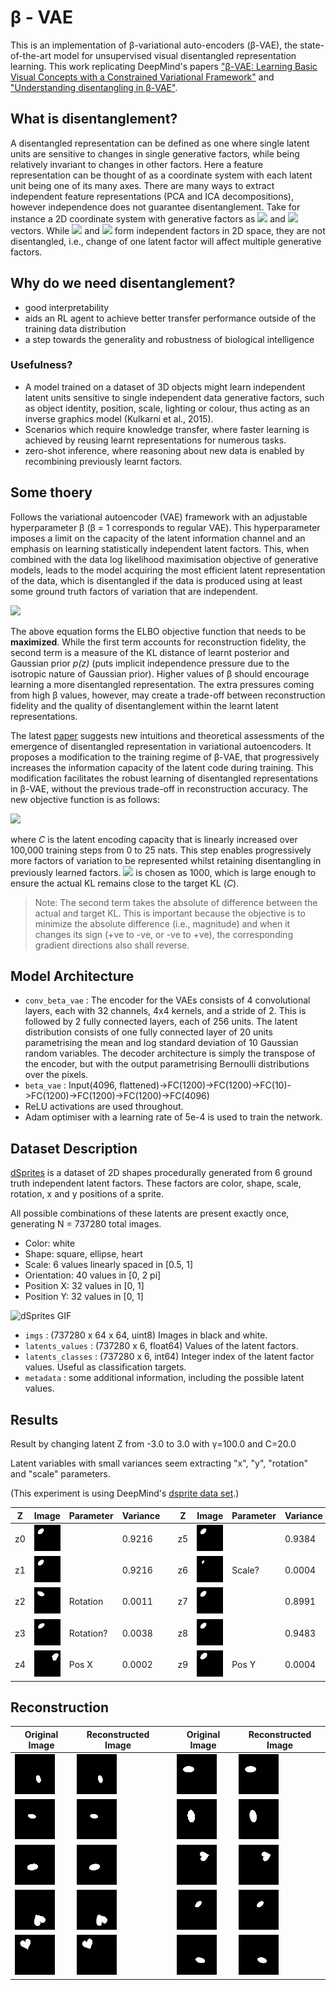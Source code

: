 # β - VAE

This is an implementation of β-variational auto-encoders (β-VAE), the state-of-the-art model for unsupervised visual disentangled representation learning. This work replicating DeepMind's papers ["β-VAE: Learning Basic Visual Concepts with a Constrained Variational Framework"](https://openreview.net/forum?id=Sy2fzU9gl) and ["Understanding disentangling in β-VAE"](https://arxiv.org/abs/1804.03599).

## What is disentanglement?

A disentangled representation can be defined as one where single latent units are sensitive to changes in single generative factors, while being relatively invariant to changes in other factors. Here a feature representation can be thought of as a coordinate system with each latent unit being one of its many axes. There are many ways to extract independent feature representations (PCA and ICA decompositions), however independence does not guarantee disentanglement. Take for instance a 2D coordinate system with generative factors as ![](https://latex.codecogs.com/gif.latex?\vec{i}) and ![](https://latex.codecogs.com/gif.latex?\vec{j}) vectors. While ![](https://latex.codecogs.com/gif.latex?3\vec{i}/_5&plus;4\vec{j}/_5) and ![](https://latex.codecogs.com/gif.latex?\vec{i}/_2&plus;\sqrt{3}\vec{j}/_2) form independent factors in 2D space, they are not disentangled, i.e., change of one latent factor will affect multiple generative factors.

## Why do we need disentanglement?

- good interpretability
- aids an RL agent to achieve better transfer performance outside of the training data distribution
- a step towards the generality and robustness of biological intelligence

### Usefulness?

- A model trained on a dataset of 3D objects might learn independent latent units sensitive to single independent data generative factors, such as object identity, position, scale, lighting or colour, thus acting as an inverse graphics model (Kulkarni et al., 2015).
- Scenarios which require knowledge transfer, where faster learning is achieved by reusing learnt representations for numerous tasks.
- zero-shot inference, where reasoning about new data is enabled by recombining previously learnt factors.


## Some thoery

Follows the variational autoencoder (VAE) framework with an adjustable hyperparameter β (β = 1 corresponds to regular VAE). This hyperparameter imposes a limit on the capacity of the latent information channel and an emphasis on learning statistically independent latent factors. This, when combined with the data log likelihood maximisation objective of generative models, leads to the model acquiring the most efficient latent representation of the data, which is disentangled if the data is produced using at least some ground truth factors of variation that are independent.

![](https://github.com/Akella17/Disentangled_Representation_Learning/raw/master/dsprites/old_beta_loss.png)

The above equation forms the ELBO objective function that needs to be **maximized**. While the first term accounts for reconstruction fidelity, the second term is a measure of the KL distance of learnt posterior and Gaussian prior *p(z)* (puts implicit independence pressure due to the isotropic nature of Gaussian prior). Higher values of β should encourage learning a more disentangled representation. The extra pressures coming from high β values, however, may create a trade-off between reconstruction fidelity and the quality of disentanglement within the learnt latent representations.

The latest [paper](https://arxiv.org/abs/1804.03599) suggests new intuitions and theoretical assessments of the emergence of disentangled representation in variational autoencoders. It proposes a modification to the training regime of β-VAE, that progressively increases the information capacity of the latent code during training. This modification facilitates the robust learning of disentangled representations in β-VAE, without the previous trade-off in reconstruction accuracy. The new objective function is as follows:

![](https://github.com/Akella17/Disentangled_Representation_Learning/raw/master/dsprites/disentangled_loss.png)

where *C* is the latent encoding capacity that is linearly increased over 100,000 training steps from 0 to 25 nats. This step enables progressively more factors of variation to be represented whilst retaining disentangling in previously learned factors. ![](https://latex.codecogs.com/gif.latex?\gamma) is chosen as 1000, which is large enough to ensure the actual KL remains close to the target KL (*C*).

> Note: The second term takes the absolute of difference between the actual and target KL. This is important because the objective is to minimize the absolute difference (i.e., magnitude) and when it changes its sign (+ve to -ve, or -ve to +ve), the corresponding gradient directions also shall reverse.

## Model Architecture

- `conv_beta_vae` : The encoder for the VAEs consists of 4 convolutional layers, each with 32 channels, 4x4 kernels, and a stride of 2. This is followed by 2 fully connected layers, each of 256 units. The latent distribution consists of one fully connected layer of 20 units parametrising the mean and log standard deviation of 10 Gaussian random variables. The decoder architecture is simply the transpose of the encoder, but with the output parametrising Bernoulli distributions over the pixels.
- `beta_vae` : Input(4096, flattened)->FC(1200)->FC(1200)->FC(10)->FC(1200)->FC(1200)->FC(1200)->FC(4096)
- ReLU activations are used throughout.
- Adam optimiser with a learning rate of 5e-4 is used to train the network.

## Dataset Description

[dSprites](https://github.com/deepmind/dsprites-dataset) is a dataset of 2D shapes procedurally generated from 6 ground truth independent latent factors. These factors are color, shape, scale, rotation, x and y positions of a sprite.

All possible combinations of these latents are present exactly once, generating N = 737280 total images.

* Color: white
* Shape: square, ellipse, heart
* Scale: 6 values linearly spaced in [0.5, 1]
* Orientation: 40 values in [0, 2 pi]
* Position X: 32 values in [0, 1]
* Position Y: 32 values in [0, 1]

![dSprites GIF](https://github.com/Akella17/Disentangled_Representation_Learning/raw/master/dsprites/dsprites.gif)

- `imgs` : (737280 x 64 x 64, uint8) Images in black and white.
- `latents_values` : (737280 x 6, float64) Values of the latent factors.
- `latents_classes` : (737280 x 6, int64) Integer index of the latent factor values. Useful as classification targets.
- `metadata` : some additional information, including the possible latent values.

## Results

Result by changing latent Z from -3.0 to 3.0 with γ=100.0 and C=20.0

Latent variables with small variances seem extracting "x", "y", "rotation" and "scale" parameters.

(This experiment is using DeepMind's [dsprite data set](https://github.com/deepmind/dsprites-dataset).)

Z  | Image                             | Parameter | Variance |    | Z  | Image                             | Parameter | Variance
---| ----------------------------------|---------- |----------|----|----| ----------------------------------|---------- |-------
z0 | ![](disentangle_anim/anim_z0.gif) |           | 0.9216   |    | z5 | ![](disentangle_anim/anim_z5.gif) |           | 0.9384
z1 | ![](disentangle_anim/anim_z1.gif) |           | 0.9216   |    | z6 | ![](disentangle_anim/anim_z6.gif) | Scale?    | 0.0004
z2 | ![](disentangle_anim/anim_z2.gif) | Rotation  | 0.0011   |    | z7 | ![](disentangle_anim/anim_z7.gif) |           | 0.8991
z3 | ![](disentangle_anim/anim_z3.gif) | Rotation? | 0.0038   |    | z8 | ![](disentangle_anim/anim_z8.gif) |           | 0.9483
z4 | ![](disentangle_anim/anim_z4.gif) | Pos X     | 0.0002   |    | z9 | ![](disentangle_anim/anim_z9.gif) | Pos Y     | 0.0004

## Reconstruction

| Original Image              | Reconstructed Image              |   | Original Image              | Reconstructed Image
| ----------------------------|----------------------------------|---| ----------------------------|---------------------------------
| ![](reconstr_img/org_0.png) | ![](reconstr_img/reconstr_0.png) |   | ![](reconstr_img/org_5.png) | ![](reconstr_img/reconstr_5.png)
| ![](reconstr_img/org_1.png) | ![](reconstr_img/reconstr_1.png) |   | ![](reconstr_img/org_6.png) | ![](reconstr_img/reconstr_6.png)
| ![](reconstr_img/org_2.png) | ![](reconstr_img/reconstr_2.png) |   | ![](reconstr_img/org_7.png) | ![](reconstr_img/reconstr_7.png)
| ![](reconstr_img/org_3.png) | ![](reconstr_img/reconstr_3.png) |   | ![](reconstr_img/org_8.png) | ![](reconstr_img/reconstr_8.png)
| ![](reconstr_img/org_4.png) | ![](reconstr_img/reconstr_4.png) |   | ![](reconstr_img/org_9.png) | ![](reconstr_img/reconstr_9.png)
